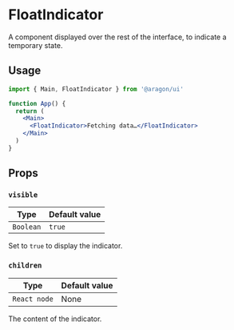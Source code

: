 # FloatIndicator

A component displayed over the rest of the interface, to indicate a temporary state.

## Usage

```jsx
import { Main, FloatIndicator } from '@aragon/ui'

function App() {
  return (
    <Main>
      <FloatIndicator>Fetching data…</FloatIndicator>
    </Main>
  )
}
```

## Props

### `visible`

| Type      | Default value |
| --------- | ------------- |
| `Boolean` | `true`        |

Set to `true` to display the indicator.

### `children`

| Type         | Default value |
| ------------ | ------------- |
| `React node` | None          |

The content of the indicator.
